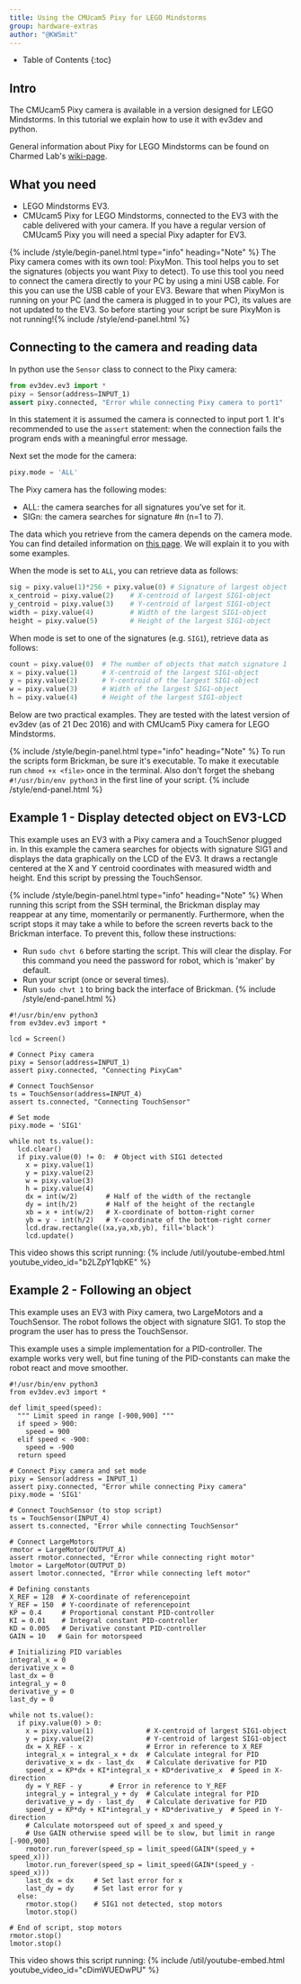 ```yaml
---
title: Using the CMUcam5 Pixy for LEGO Mindstorms
group: hardware-extras
author: "@KWSmit"
---
```


* Table of Contents
{:toc}

## Intro

The CMUcam5 Pixy camera is available in a version designed for
LEGO Mindstorms. In this tutorial we explain how to use it with ev3dev
and python.

General information about Pixy for LEGO Mindstorms can be found on
Charmed Lab's [wiki-page](http://cmucam.org/projects/cmucam5/wiki/LEGO_Wiki).

## What you need

* LEGO Mindstorms EV3.
* CMUcam5 Pixy for LEGO Mindstorms, connected to the EV3 with the cable
delivered with your camera. If you have a regular version of CMUcam5 Pixy
you will need a special Pixy adapter for EV3.

{% include /style/begin-panel.html type="info" heading="Note" %}
The Pixy camera comes with its own tool: PixyMon. This tool helps
you to set the signatures (objects you want Pixy to detect). To use this tool
you need to connect the camera directly to your PC by using a mini USB cable.
For this you can use the USB cable of your EV3. Beware that when PixyMon
is running on your PC (and the camera is plugged in to your PC), its values
are not updated to the EV3. So before starting your script be sure PixyMon
is not running!{% include /style/end-panel.html %}

## Connecting to the camera and reading data

In python use the `Sensor` class to connect to the Pixy camera:

```python
from ev3dev.ev3 import *
pixy = Sensor(address=INPUT_1)
assert pixy.connected, "Error while connecting Pixy camera to port1"
```

In this statement it is assumed the camera is connected to input port 1.
It's recommended to use the ```assert``` statement: when the connection fails
the program ends with a meaningful error message.

Next set the mode for the camera:

```python
pixy.mode = 'ALL'
```

The Pixy camera has the following modes:

* ALL: the camera searches for all signatures you've set for it.
* SIGn: the camera searches for signature #n (n=1 to 7).

The data which you retrieve from the camera depends on the camera mode. You
can find detailed information on [this page](/docs/sensors/charmed-labs-pixy-cmucam5-for-lego).
We will explain it to you with some examples.

When the mode is set to ```ALL```, you can retrieve data as follows:

```python
sig = pixy.value(1)*256 + pixy.value(0) # Signature of largest object
x_centroid = pixy.value(2)    # X-centroid of largest SIG1-object
y_centroid = pixy.value(3)    # Y-centroid of largest SIG1-object
width = pixy.value(4)         # Width of the largest SIG1-object
height = pixy.value(5)        # Height of the largest SIG1-object
```

When mode is set to one of the signatures (e.g. `SIG1`), retrieve data
as follows:

```python
count = pixy.value(0)  # The number of objects that match signature 1
x = pixy.value(1)      # X-centroid of the largest SIG1-object
y = pixy.value(2)      # Y-centroid of the largest SIG1-object
w = pixy.value(3)      # Width of the largest SIG1-object
h = pixy.value(4)      # Height of the largest SIG1-object
```

Below are two practical examples. They are tested with the latest version of 
ev3dev (as of 21 Dec 2016) and with CMUcam5 Pixy camera for LEGO Mindstorms.

{% include /style/begin-panel.html type="info" heading="Note" %}
To run the scripts form Brickman, be sure it's executable. To make it
executable run ```chmod +x <file>``` once in the terminal. Also don't forget
the shebang ```#!/usr/bin/env python3``` in the first line of your script.
{% include /style/end-panel.html %}

## Example 1 - Display detected object on EV3-LCD

This example uses an EV3 with a Pixy camera and a TouchSenor plugged in.
In this example the camera searches for objects with signature SIG1
and displays the data graphically on the LCD of the EV3. It draws a 
rectangle centered at the X and Y centroid coordinates with measured
width and height. End this script by pressing the TouchSensor.

{% include /style/begin-panel.html type="info" heading="Note" %}
When running this script from the SSH terminal, the Brickman display may
reappear at any time, momentarily or permanently. Furthermore, when the script
stops it may take a while to before the screen reverts back to the Brickman
interface. To prevent this, follow these instructions:

* Run ```sudo chvt 6``` before starting the script. This will clear the display.
For this command you need the password for robot, which is 'maker' by default.
* Run your script (once or several times).
* Run ```sudo chvt 1``` to bring back the interface of Brickman.
{% include /style/end-panel.html %}

```
#!/usr/bin/env python3
from ev3dev.ev3 import *

lcd = Screen()

# Connect Pixy camera
pixy = Sensor(address=INPUT_1)
assert pixy.connected, "Connecting PixyCam"

# Connect TouchSensor
ts = TouchSensor(address=INPUT_4)
assert ts.connected, "Connecting TouchSensor"

# Set mode
pixy.mode = 'SIG1'

while not ts.value():
  lcd.clear()
  if pixy.value(0) != 0:  # Object with SIG1 detected
    x = pixy.value(1) 
    y = pixy.value(2)
    w = pixy.value(3)
    h = pixy.value(4)
    dx = int(w/2)       # Half of the width of the rectangle
    dy = int(h/2)       # Half of the height of the rectangle
    xb = x + int(w/2)   # X-coordinate of bottom-right corner
    yb = y - int(h/2)   # Y-coordinate of the bottom-right corner
    lcd.draw.rectangle((xa,ya,xb,yb), fill='black')
    lcd.update()
```

This video shows this script running:
{% include /util/youtube-embed.html youtube_video_id="b2LZpY1qbKE" %}

## Example 2 - Following an object

This example uses an EV3 with Pixy camera, two LargeMotors and a TouchSensor.
The robot follows the object with signature SIG1. To stop the program the
user has to press the TouchSensor.

This example uses a simple implementation for a PID-controller. The example
works very well, but fine tuning of the PID-constants can make the robot 
react and move smoother.

```
#!/usr/bin/env python3
from ev3dev.ev3 import *

def limit_speed(speed):
  """ Limit speed in range [-900,900] """
  if speed > 900:
    speed = 900
  elif speed < -900:
    speed = -900
  return speed

# Connect Pixy camera and set mode
pixy = Sensor(address = INPUT_1)
assert pixy.connected, "Error while connecting Pixy camera"
pixy.mode = 'SIG1'

# Connect TouchSensor (to stop script)
ts = TouchSensor(INPUT_4)
assert ts.connected, "Error while connecting TouchSensor"

# Connect LargeMotors
rmotor = LargeMotor(OUTPUT_A)
assert rmotor.connected, "Error while connecting right motor"
lmotor = LargeMotor(OUTPUT_D)
assert lmotor.connected, "Error while connecting left motor"

# Defining constants
X_REF = 128  # X-coordinate of referencepoint
Y_REF = 150  # Y-coordinate of referencepoint
KP = 0.4     # Proportional constant PID-controller
KI = 0.01    # Integral constant PID-controller
KD = 0.005   # Derivative constant PID-controller
GAIN = 10   # Gain for motorspeed

# Initializing PID variables
integral_x = 0
derivative_x = 0
last_dx = 0
integral_y = 0
derivative_y = 0
last_dy = 0

while not ts.value():
  if pixy.value(0) > 0:
    x = pixy.value(1)             # X-centroid of largest SIG1-object
    y = pixy.value(2)             # Y-centroid of largest SIG1-object
    dx = X_REF - x                # Error in reference to X_REF
    integral_x = integral_x + dx  # Calculate integral for PID
    derivative_x = dx - last_dx   # Calculate derivative for PID
    speed_x = KP*dx + KI*integral_x + KD*derivative_x  # Speed in X-direction
    dy = Y_REF - y       # Error in reference to Y_REF
    integral_y = integral_y + dy  # Calculate integral for PID
    derivative_y = dy - last_dy   # Calculate derivative for PID
    speed_y = KP*dy + KI*integral_y + KD*derivative_y  # Speed in Y-direction
    # Calculate motorspeed out of speed_x and speed_y
    # Use GAIN otherwise speed will be to slow, but limit in range [-900,900]
    rmotor.run_forever(speed_sp = limit_speed(GAIN*(speed_y + speed_x)))
    lmotor.run_forever(speed_sp = limit_speed(GAIN*(speed_y - speed_x)))
    last_dx = dx     # Set last error for x
    last_dy = dy     # Set last error for y
  else:
    rmotor.stop()    # SIG1 not detected, stop motors
    lmotor.stop()

# End of script, stop motors
rmotor.stop()
lmotor.stop()
```

This video shows this script running:
{% include /util/youtube-embed.html youtube_video_id="cDimWUEDwPU" %}
